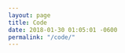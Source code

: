 ```yaml
---
layout: page
title: Code
date: 2018-01-30 01:05:01 -0600
permalink: "/code/"
---
```


<script src="https://gist.github.com/jondolan/2f656790de0e4fdbd086645efe22032c.js"></script>